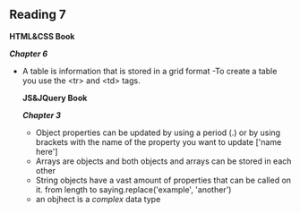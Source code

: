 ## Reading 7

**HTML&CSS Book**  

***Chapter 6***  
- A table is information that is stored in a grid format
  -To create a table you use the \<tr> and \<td> tags. 
  
  
  **JS&JQuery Book**
  
  ***Chapter 3***  
  - Object properties can be updated by using a period (.) or by using brackets with the name of the property you want to update ['name here']
  - Arrays are objects and both objects and arrays can be stored in each other
  - String objects have a vast amount of properties that can be called on it. from length to saying.replace('example', 'another')
  - an objhect is a *complex* data type
